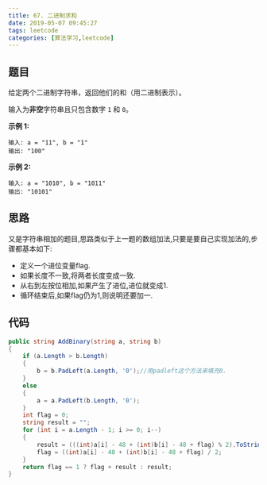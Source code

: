 ```yaml
---
title: 67. 二进制求和
date: 2019-05-07 09:45:27
tags: leetcode
categories: [算法学习,leetcode]
---
```


## 题目

给定两个二进制字符串，返回他们的和（用二进制表示）。

输入为**非空**字符串且只包含数字 `1` 和 `0`。

**示例 1:**

```
输入: a = "11", b = "1"
输出: "100"
```

**示例 2:**

```
输入: a = "1010", b = "1011"
输出: "10101"
```

<!-- more -->

## 思路

又是字符串相加的题目,思路类似于上一题的数组加法,只要是要自己实现加法的,步骤都基本如下:

- 定义一个进位变量flag.
- 如果长度不一致,将两者长度变成一致.
- 从右到左按位相加,如果产生了进位,进位就变成1.
- 循环结束后,如果flag仍为1,则说明还要加一.

## 代码

```c#
public string AddBinary(string a, string b)
{
    if (a.Length > b.Length)
    {
        b = b.PadLeft(a.Length, '0');//用padleft这个方法来填充0.
    }
    else
    {
        a = a.PadLeft(b.Length, '0');
    }
    int flag = 0;
    string result = "";
    for (int i = a.Length - 1; i >= 0; i--)
    {
        result = (((int)a[i] - 48 + (int)b[i] - 48 + flag) % 2).ToString() + result;
        flag = ((int)a[i] - 48 + (int)b[i] - 48 + flag) / 2;
    }
    return flag == 1 ? flag + result : result;
}
```

